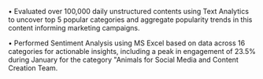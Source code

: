 •	Evaluated over 100,000 daily unstructured contents using Text Analytics to uncover top 5 popular categories and aggregate popularity trends in this content informing marketing campaigns.

•	Performed Sentiment Analysis using MS Excel based on data across 16 categories for actionable insights, including a peak in engagement of 23.5% during January for the category "Animals for Social Media and Content Creation Team.
